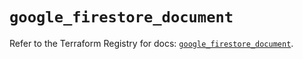 # `google_firestore_document`

Refer to the Terraform Registry for docs: [`google_firestore_document`](https://registry.terraform.io/providers/hashicorp/google-beta/6.35.0/docs/resources/google_firestore_document).
